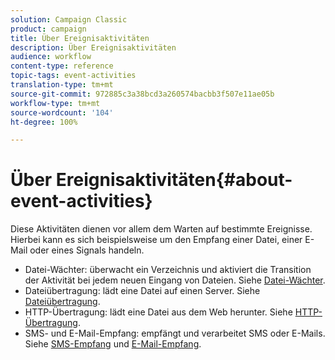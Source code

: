 ```yaml
---
solution: Campaign Classic
product: campaign
title: Über Ereignisaktivitäten
description: Über Ereignisaktivitäten
audience: workflow
content-type: reference
topic-tags: event-activities
translation-type: tm+mt
source-git-commit: 972885c3a38bcd3a260574bacbb3f507e11ae05b
workflow-type: tm+mt
source-wordcount: '104'
ht-degree: 100%

---
```



# Über Ereignisaktivitäten{#about-event-activities}

Diese Aktivitäten dienen vor allem dem Warten auf bestimmte Ereignisse. Hierbei kann es sich beispielsweise um den Empfang einer Datei, einer E-Mail oder eines Signals handeln.

* Datei-Wächter: überwacht ein Verzeichnis und aktiviert die Transition der Aktivität bei jedem neuen Eingang von Dateien. Siehe [Datei-Wächter](../../workflow/using/file-collector.md).
* Dateiübertragung: lädt eine Datei auf einen Server. Siehe [Dateiübertragung](../../workflow/using/file-transfer.md).
* HTTP-Übertragung: lädt eine Datei aus dem Web herunter. Siehe [HTTP-Übertragung](../../workflow/using/web-download.md).
* SMS- und E-Mail-Empfang: empfängt und verarbeitet SMS oder E-Mails. Siehe [SMS-Empfang](../../workflow/using/inbound-sms.md) und [E-Mail-Empfang](../../workflow/using/inbound-emails.md).


